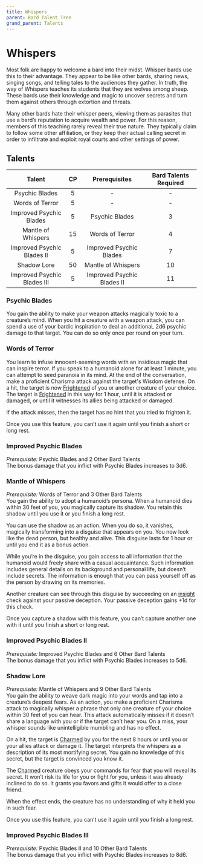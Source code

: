 ```yaml
---
title: Whispers
parent: Bard Talent Tree
grand_parent: Talents
---
```


# Whispers
Most folk are happy to welcome a bard into their midst. Whisper bards use this to their advantage. They appear to be like other bards, sharing news, singing songs, and telling tales to the audiences they gather. In truth, the way of Whispers teaches its students that they are wolves among sheep. These bards use their knowledge and magic to uncover secrets and turn them against others through extortion and threats.

Many other bards hate their whisper peers, viewing them as parasites that use a bard’s reputation to acquire wealth and power. For this reason, members of this teaching rarely reveal their true nature. They typically claim to follow some other affiliation, or they keep their actual calling secret in order to infiltrate and exploit royal courts and other settings of power.

## Talents

| Talent | CP | Prerequisites | Bard Talents Required |
|:------:|:--:|:-------------:|:---------------------:|
| Psychic Blades | 5 | - | - |
| Words of Terror | 5 | - | - |
| Improved Psychic Blades | 5 | Psychic Blades | 3 |
| Mantle of Whispers | 15 | Words of Terror | 4 |
| Improved Psychic Blades II | 5 | Improved Psychic Blades | 7 |
| Shadow Lore | 50 | Mantle of Whispers | 10 |
| Improved Psychic Blades III | 5 | Improved Psychic Blades II | 11 |

### Psychic Blades
You gain the ability to make your weapon attacks magically toxic to a creature’s mind. When you hit a creature with a weapon attack, you can spend a use of your bardic inspiration to deal an additionaL 2d6 psychic damage to that target. You can do so only once per round on your turn.

### Words of Terror
You learn to infuse innocent-seeming words with an insidious magic that can inspire terror. If you speak to a humanoid alone for at least 1 minute, you can attempt to seed paranoia in its mind. At the end of the conversation, make a proficient Charisma attack against the target's Wisdom defense. On a hit, the target is now [Frightened](https://stormchaserroleplaying.com/stormchaserRPG/Conditions/Frightened/) of you or another creature of your choice. The target is [Frightened](https://stormchaserroleplaying.com/stormchaserRPG/Conditions/Frightened/) in this way for 1 hour, until it is attacked or damaged, or until it witnesses its allies being attacked or damaged.

If the attack misses, then the target has no hint that you tried to frighten it.

Once you use this feature, you can’t use it again until you finish a short or long rest.

### Improved Psychic Blades
*Prerequisite:* Psychic Blades and 2 Other Bard Talents<br>
The bonus damage that you inflict with Psychic Blades increases to 3d6.

### Mantle of Whispers
*Prerequisite:* Words of Terror and 3 Other Bard Talents<br>
You gain the ability to adopt a humanoid’s persona. When a humanoid dies within 30 feet of you, you magically capture its shadow. You retain this shadow until you use it or you finish a long rest.

You can use the shadow as an action. When you do so, it vanishes, magically transforming into a disguise that appears on you. You now look like the dead person, but healthy and alive. This disguise lasts for 1 hour or until you end it as a bonus action.

While you’re in the disguise, you gain access to all information that the humanoid would freely share with a casual acquaintance. Such information includes general details on its background and personal life, but doesn’t include secrets. The information is enough that you can pass yourself off as the person by drawing on its memories.

Another creature can see through this disguise by succeeding on an [insight](https://stormchaserroleplaying.com/stormchaserRPG/Skills/Insight/) check against your passive deception. Your passive deception gains +1d for this check.

Once you capture a shadow with this feature, you can’t capture another one with it until you finish a short or long rest.

### Improved Psychic Blades II
*Prerequisite:* Improved Psychic Blades and 6 Other Bard Talents<br>
The bonus damage that you inflict with Psychic Blades increases to 5d6.

### Shadow Lore
*Prerequisite:* Mantle of Whispers and 9 Other Bard Talents<br>
You gain the ability to weave dark magic into your words and tap into a creature’s deepest fears. As an action, you make a proficient Charisma attack to magically whisper a phrase that only one creature of your choice within 30 feet of you can hear. This attack automatically misses if it doesn’t share a language with you or if the target can’t hear you. On a miss, your whisper sounds like unintelligible mumbling and has no effect.

On a hit, the target is [Charmed](https://stormchaserroleplaying.com/stormchaserRPG/Conditions/Charmed/) by you for the next 8 hours or until you or your allies attack or damage it. The target interprets the whispers as a description of its most mortifying secret. You gain no knowledge of this secret, but the target is convinced you know it.

The [Charmed](https://stormchaserroleplaying.com/stormchaserRPG/Conditions/Charmed/) creature obeys your commands for fear that you will reveal its secret. It won’t risk its life for you or fight for you, unless it was already inclined to do so. It grants you favors and gifts it would offer to a close friend.

When the effect ends, the creature has no understanding of why it held you in such fear.

Once you use this feature, you can’t use it again until you finish a long rest.

### Improved Psychic Blades III
*Prerequisite:* Psychic Blades II and 10 Other Bard Talents<br>
The bonus damage that you inflict with Psychic Blades increases to 8d6.
